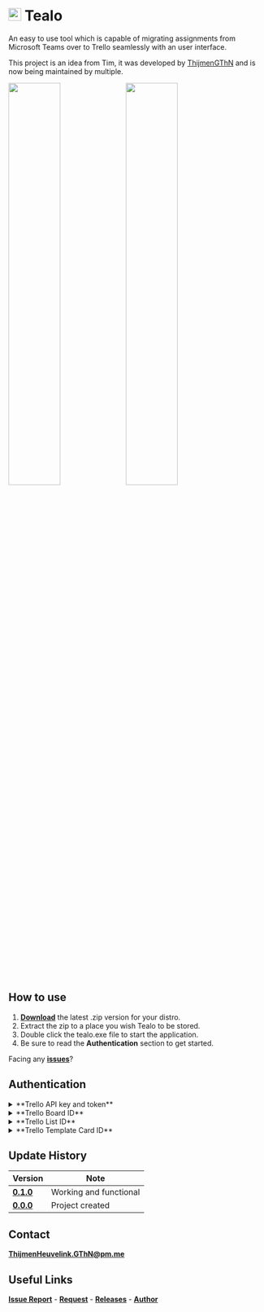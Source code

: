 # <img src="https://i.imgur.com/ItE38Tl.png" width="25"> Tealo
An easy to use tool which is capable of migrating assignments from Microsoft Teams over to Trello seamlessly with an user interface.

This project is an idea from Tim, it was developed by [ThijmenGThN](https://github.com/ThijmenGThN) and is now being maintained by multiple.

<p align="left"><img src="https://i.imgur.com/brgvAbz.png" width="45%"> <img src="https://i.imgur.com/e2HLxEW.png" width="45%"></p>

## How to use
1. [**Download**](https://github.com/ThijmenGThN/Tealo/releases) the latest .zip version for your distro.
2. Extract the zip to a place you wish Tealo to be stored.
3. Double click the tealo.exe file to start the application.
4. Be sure to read the **Authentication** section to get started.

Facing any [**issues**](https://github.com/ThijmenGThN/Tealo/issues)?

## Authentication

<details>
	<summary>**Trello API key and token**</summary><p>
  	- Get your Trello [key](https://trello.com/app-key) and [token](https://trello.com/app-key).
  	<img src="https://i.imgur.com/OMbgKT4.png" width="100%">
</p></details>

<details>
	<summary>**Trello Board ID**</summary>
	
    - Obtaining the board id from Trello.
   
  	<img src="https://i.imgur.com/04jozwA.gif" width="100%">
</details>

<details>
	<summary>**Trello List ID**</summary>

	- Obtaining the list id on a board from Trello.
   
  	<img src="https://i.imgur.com/0ZEW2iM.gif" width="100%">
</details>

<details>
	<summary>**Trello Template Card ID**</summary>
    
    - Obtaining the card id on a board from Trello.
   
  	<img src="https://i.imgur.com/1l8gO39.gif" width="100%">
</details>

## Update History
Version | Note
-|-
[**0.1.0**](https://github.com/ThijmenGThN/Tealo/releases/tag/0.1.0) | Working and functional
[**0.0.0**](https://github.com/ThijmenGThN/Tealo/releases/tag/0.0.0) | Project created

## Contact
[**ThijmenHeuvelink.GThN@pm.me**](mailto:ThijmenHeuvelink.GThN@pm.me)

## Useful Links
[**Issue Report**](https://github.com/ThijmenGThN/Tealo/issues) - [**Request**](https://github.com/ThijmenGThN/Tealo/pulls) - [**Releases**](https://github.com/ThijmenGThN/Tealo/releases) - [**Author**](https://github.com/ThijmenGThN)